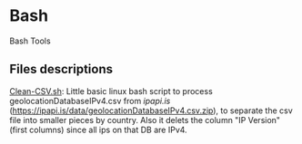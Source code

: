 # Bash
Bash Tools

## Files descriptions

[Clean-CSV.sh](Clean-CSV.sh): Little basic linux bash script to process geolocationDatabaseIPv4.csv from *ipapi.is* (https://ipapi.is/data/geolocationDatabaseIPv4.csv.zip), to separate the csv file into smaller pieces by country. Also it delets the column "IP Version" (first columns) since all ips on that DB are IPv4. 
